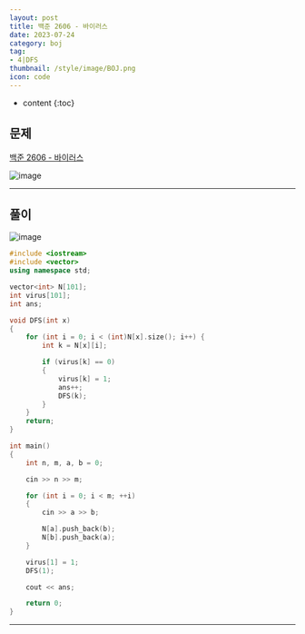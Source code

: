```yaml
---
layout: post
title: 백준 2606 - 바이러스
date: 2023-07-24
category: boj
tag:
- 4|DFS
thumbnail: /style/image/BOJ.png
icon: code
---
```


* content
{:toc}

## 문제

[백준 2606 - 바이러스](https://www.acmicpc.net/problem/2606)  

![image](https://github.com/ssonsonya/ssonsonya.github.io/assets/116151781/68278cb8-da52-4fcb-857c-87ac0795fa84)
  
***
  
## 풀이

![image](https://github.com/ssonsonya/ssonsonya.github.io/assets/116151781/f7e6c613-ef85-440e-8ca0-f7f223da81ee)
  
```cpp
#include <iostream>
#include <vector>
using namespace std;

vector<int> N[101];
int virus[101];
int ans;

void DFS(int x)
{
	for (int i = 0; i < (int)N[x].size(); i++) {
		int k = N[x][i];

		if (virus[k] == 0)
		{
			virus[k] = 1;
			ans++;
			DFS(k);
		}
	}
	return;
}

int main()
{
	int n, m, a, b = 0;

	cin >> n >> m;

	for (int i = 0; i < m; ++i)
	{
		cin >> a >> b;

		N[a].push_back(b);
		N[b].push_back(a);
	}

	virus[1] = 1;
	DFS(1);

	cout << ans;

	return 0;
}
```
  
***